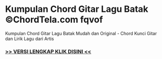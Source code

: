 
 # Kumpulan Chord Gitar Lagu Batak ©ChordTela.com fqvof


Kumpulan Chord Gitar Lagu Batak Mudah dan Original - Chord Kunci Gitar dan Lirik Lagu dari Artis

###  <a href="https://shortlighzx.web.app?sq=Kumpulan Chord Gitar Lagu Batak ©ChordTela.com"> >> VERSI LENGKAP KLIK DISINI << </a>

